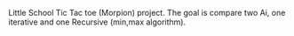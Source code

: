 Little School Tic Tac toe (Morpion) project. 
The goal is compare two Ai, one iterative and one Recursive (min,max algorithm). 
